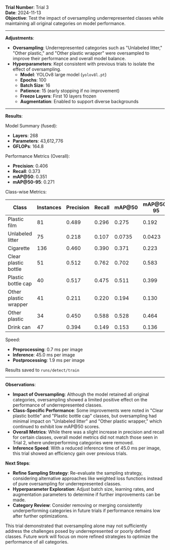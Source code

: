 **Trial Number**: Trial 3  
**Date**: 2024-11-13  
**Objective**: Test the impact of oversampling underrepresented classes while maintaining all original categories on model performance.

---

**Adjustments**:
- **Oversampling**: Underrepresented categories such as "Unlabeled litter," "Other plastic," and "Other plastic wrapper" were oversampled to improve their performance and overall model balance.
- **Hyperparameters**: Kept consistent with previous trials to isolate the effect of oversampling.
  - **Model**: YOLOv8 large model (`yolov8l.pt`)
  - **Epochs**: 100
  - **Batch Size**: 16
  - **Patience**: 15 (early stopping if no improvement)
  - **Freeze Layers**: First 10 layers frozen
  - **Augmentation**: Enabled to support diverse backgrounds

---

**Results**:

Model Summary (fused):
- **Layers**: 268  
- **Parameters**: 43,612,776  
- **GFLOPs**: 164.8  

Performance Metrics (Overall):
- **Precision**: 0.406
- **Recall**: 0.373
- **mAP@50**: 0.351
- **mAP@50-95**: 0.271

Class-wise Metrics:

| Class                  | Instances | Precision | Recall | mAP@50 | mAP@50-95 |
|------------------------|-----------|-----------|--------|--------|-----------|
| Plastic film           | 81        | 0.489     | 0.296  | 0.275  | 0.192     |
| Unlabeled litter       | 75        | 0.218     | 0.107  | 0.0735 | 0.0423    |
| Cigarette              | 136       | 0.460     | 0.390  | 0.371  | 0.223     |
| Clear plastic bottle   | 51        | 0.512     | 0.762  | 0.702  | 0.583     |
| Plastic bottle cap     | 40        | 0.517     | 0.475  | 0.511  | 0.399     |
| Other plastic wrapper  | 41        | 0.211     | 0.220  | 0.194  | 0.130     |
| Other plastic          | 34        | 0.450     | 0.588  | 0.528  | 0.464     |
| Drink can              | 47        | 0.394     | 0.149  | 0.153  | 0.136     |

Speed:
- **Preprocessing**: 0.7 ms per image
- **Inference**: 45.0 ms per image
- **Postprocessing**: 1.9 ms per image

Results saved to `runs/detect/train`

---

**Observations**:
- **Impact of Oversampling**: Although the model retained all original categories, oversampling showed a limited positive effect on the performance of underrepresented classes. 
- **Class-Specific Performance**: Some improvements were noted in "Clear plastic bottle" and "Plastic bottle cap" classes, but oversampling had minimal impact on "Unlabeled litter" and "Other plastic wrapper," which continued to exhibit low mAP@50 scores.
- **Overall Metrics**: While there was a slight increase in precision and recall for certain classes, overall model metrics did not match those seen in Trial 2, where underperforming categories were removed.
- **Inference Speed**: With a reduced inference time of 45.0 ms per image, this trial showed an efficiency gain over previous trials.

**Next Steps**:
- **Refine Sampling Strategy**: Re-evaluate the sampling strategy, considering alternative approaches like weighted loss functions instead of pure oversampling for underrepresented classes.
- **Hyperparameter Exploration**: Adjust batch size, learning rates, and augmentation parameters to determine if further improvements can be made.
- **Category Review**: Consider removing or merging consistently underperforming categories in future trials if performance remains low after further optimizations.

This trial demonstrated that oversampling alone may not sufficiently address the challenges posed by underrepresented or poorly defined classes. Future work will focus on more refined strategies to optimize the performance of all categories.